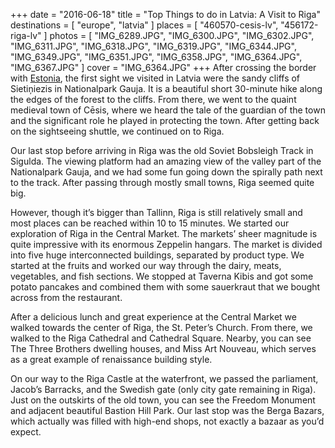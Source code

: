 +++
date    = "2016-06-18"
title   = "Top Things to do in Latvia: A Visit to Riga"
destinations = [ "europe", "latvia" ]
places  = [ "460570-cesis-lv", "456172-riga-lv" ]
photos  = [
  "IMG_6289.JPG", "IMG_6300.JPG", "IMG_6302.JPG", "IMG_6311.JPG", "IMG_6318.JPG",
  "IMG_6319.JPG", "IMG_6344.JPG", "IMG_6349.JPG", "IMG_6351.JPG", "IMG_6358.JPG",
  "IMG_6364.JPG", "IMG_6367.JPG"
]
cover = "IMG_6364.JPG"
+++
After crossing the border with [Estonia](/24-hours-in-tallinn-and-estonia/), the first sight we visited in Latvia were the sandy cliffs of Sietiņiezis in Nationalpark Gauja. It is a beautiful short 30-minute hike along the edges of the forest to the cliffs. From there, we went to the quaint medieval town of Cēsis, where we heard the tale of the guardian of the town and the significant role he played in protecting the town. After getting back on the sightseeing shuttle, we continued on to Riga.
<!--more-->
Our last stop before arriving in Riga was the old Soviet Bobsleigh Track in Sigulda. The viewing platform had an amazing view of the valley part of the Nationalpark Gauja, and we had some fun going down the spirally path next to the track. After passing through mostly small towns, Riga seemed quite big.

However, though it’s bigger than Tallinn, Riga is still relatively small and most places can be reached within 10 to 15 minutes. We started our exploration of Riga in the Central Market. The markets’ sheer magnitude is quite impressive with its enormous Zeppelin hangars. The market is divided into five huge interconnected buildings, separated by product type. We started at the fruits and worked our way through the dairy, meats, vegetables, and fish sections. We stopped at Taverna Kibis and got some potato pancakes and combined them with some sauerkraut that we bought across from the restaurant.

After a delicious lunch and great experience at the Central Market we walked towards the center of Riga, the St. Peter’s Church. From there, we walked to the Riga Cathedral and Cathedral Square. Nearby, you can see The Three Brothers dwelling houses, and Miss Art Nouveau, which serves as a great example of renaissance building style.

On our way to the Riga Castle at the waterfront, we passed the parliament, Jacob’s Barracks, and the Swedish gate (only city gate remaining in Riga). Just on the outskirts of the old town, you can see the Freedom Monument and adjacent beautiful Bastion Hill Park. Our last stop was the Berga Bazars, which actually was filled with high-end shops, not exactly a bazaar as you’d expect.